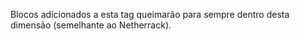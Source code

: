 Blocos adicionados a esta tag queimarão para sempre dentro desta dimensão (semelhante ao Netherrack).